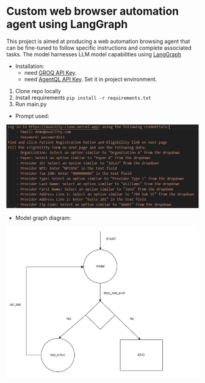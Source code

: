 # Custom web browser automation agent using LangGraph

This project is aimed at producing a web automation browsing agent that can be fine-tuned to follow specific instructions and complete associated tasks. The model harnesses LLM model capabilities using [LangGraph](https://langchain-ai.github.io/langgraph/tutorials/introduction/)

* Installation:
    * need [GROQ API Key](https://console.groq.com/login).
    * need [AgentQL API Key](https://dev.agentql.com/sign-in?redirect_url=https%3A%2F%2Fdev.agentql.com%2F). Set it in project environment.

1. Clone repo locally
2. Install requirements
    `pip install -r requirements.txt`
3. Run main.py

* Prompt used:

![alt text](assets/human_prompt.png)

* Model graph diagram:

![alt text](assets/model_graph.png)